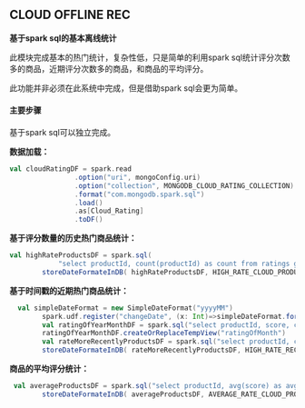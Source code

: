 ## CLOUD OFFLINE REC

**基于spark sql的基本离线统计**

此模块完成基本的热门统计，复杂性低，只是简单的利用spark sql统计评分次数多的商品，近期评分次数多的商品，和商品的平均评分。

此功能并非必须在此系统中完成，但是借助spark sql会更为简单。

#### 主要步骤

基于spark sql可以独立完成。

**数据加载：**

```scala
val cloudRatingDF = spark.read
                .option("uri", mongoConfig.uri)
                .option("collection", MONGODB_CLOUD_RATING_COLLECTION)
                .format("com.mongodb.spark.sql")
                .load()
                .as[Cloud_Rating]
                .toDF()
```

**基于评分数量的历史热门商品统计：**

```scala
val highRateProductsDF = spark.sql(
            "select productId, count(productId) as count from ratings group by productId order by count desc")
        storeDateFormateInDB( highRateProductsDF, HIGH_RATE_CLOUD_PRODUCTS )
```

**基于时间戳的近期热门商品统计：**

```scala
  val simpleDateFormat = new SimpleDateFormat("yyyyMM")
        spark.udf.register("changeDate", (x: Int)=>simpleDateFormat.format(new Date(x * 1000L)).toInt)
        val ratingOfYearMonthDF = spark.sql("select productId, score, changeDate(timestamp) as yearmonth from ratings")
        ratingOfYearMonthDF.createOrReplaceTempView("ratingOfMonth")
        val rateMoreRecentlyProductsDF = spark.sql("select productId, count(productId) as count, yearmonth from ratingOfMonth group by yearmonth, productId order by yearmonth desc, count desc")
        storeDateFormateInDB( rateMoreRecentlyProductsDF, HIGH_RATE_RECENTLY_CLOUD_PRODUCTS )
```

**商品的平均评分统计：**

```scala
 val averageProductsDF = spark.sql("select productId, avg(score) as avg from ratings group by productId order by avg desc")
        storeDateFormateInDB( averageProductsDF, AVERAGE_RATE_CLOUD_PRODUCTS )
```

